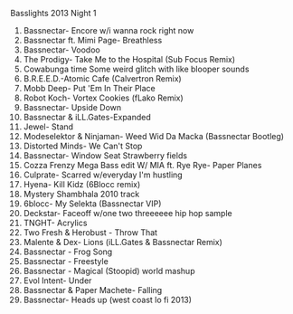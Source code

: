Basslights 2013 Night 1

  1. Bassnectar- Encore w/i wanna rock right now 
  2. Bassnectar ft. Mimi Page- Breathless 
  3. Bassnectar- Voodoo 
  4. The Prodigy- Take Me to the Hospital (Sub Focus Remix) 
  5. Cowabunga time Some weird glitch with like blooper sounds 
  6. B.R.E.E.D.-Atomic Cafe (Calvertron Remix)
  7. Mobb Deep- Put 'Em In Their Place 
  8. Robot Koch- Vortex Cookies (fLako Remix) 
  9. Bassnectar- Upside Down 
  10. Bassnectar & iLL.Gates-Expanded 
  11. Jewel- Stand 
  12. Modeselektor & Ninjaman- Weed Wid Da Macka (Bassnectar Bootleg) 
  13. Distorted Minds- We Can't Stop 
  14. Bassnectar- Window Seat Strawberry fields
  15. Cozza Frenzy Mega Bass edit W/ MIA ft. Rye Rye- Paper Planes 
  16. Culprate- Scarred w/everyday I'm hustling 
  17. Hyena- Kill Kidz (6Blocc remix) 
  18. Mystery Shambhala 2010 track 
  19. 6blocc- My Selekta (Bassnectar VIP) 
  20. Deckstar- Faceoff w/one two threeeeee hip hop sample 
  21. TNGHT- Acrylics 
  22. Two Fresh & Herobust - Throw That 
  23. Malente & Dex- Lions (iLL.Gates & Bassnectar Remix) 
  24. Bassnectar - Frog Song
  25. Bassnectar - Freestyle 
  26. Bassnectar - Magical (Stoopid) world mashup 
  27. Evol Intent- Under 
  28. Bassnectar & Paper Machete- Falling
  29. Bassnectar- Heads up (west coast lo fi 2013)

